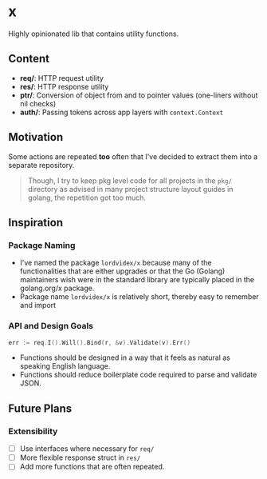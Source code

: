 # x
Highly opinionated lib that contains utility functions.
## Content
- **req/**: HTTP request utility
- **res/**: HTTP response utility
- **ptr/**: Conversion of object from and to pointer values (one-liners without nil checks)
- **auth/**: Passing tokens across app layers with `context.Context`
## Motivation
Some actions are repeated **too** often that I've decided to extract them into a separate repository.
> Though, I try to keep pkg level code for all projects in the `pkg/` directory as advised in many project structure layout guides in golang, the repetition got too much.
 
## Inspiration
### Package Naming
- I've named the package `lordvidex/x` because many of the functionalities that are either upgrades or that the Go (Golang) maintainers wish were in the standard library are typically placed in the golang.org/x package.
- Package name `lordvidex/x` is relatively short, thereby easy to remember and import

### API and Design Goals
```go
err := req.I().Will().Bind(r, &v).Validate(v).Err()
```
- Functions should be designed in a way that it feels as natural as speaking English language.
- Functions should reduce boilerplate code required to parse and validate JSON.

## Future Plans
### Extensibility
- [ ] Use interfaces where necessary for `req/`
- [ ] More flexible response struct in `res/`
- [ ] Add more functions that are often repeated.
